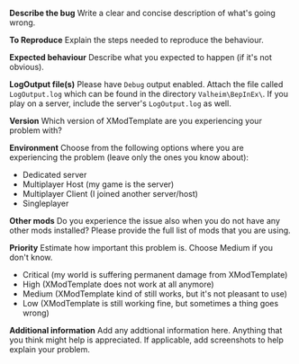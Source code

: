 ﻿---
name: Bug report
about: Create a report to help XModTemplate improve
title: ''
labels: bug
assignees: ''

---

**Describe the bug**
Write a clear and concise description of what's going wrong.

**To Reproduce**
Explain the steps needed to reproduce the behaviour.

**Expected behaviour**
Describe what you expected to happen (if it's not obvious).

**LogOutput file(s)**
Please have `Debug` output enabled. Attach the file called `LogOutput.log` which can be found in the directory `Valheim\BepInEx\`.
If you play on a server, include the server's `LogOutput.log` as well.

**Version**
Which version of XModTemplate are you experiencing your problem with?

**Environment**
Choose from the following options where you are experiencing the problem (leave only the ones you know about):
* Dedicated server
* Multiplayer Host (my game is the server)
* Multiplayer Client (I joined another server/host)
* Singleplayer

**Other mods**
Do you experience the issue also when you do not have any other mods installed? Please provide the full list of mods that you are using.

**Priority**
Estimate how important this problem is. Choose Medium if you don't know.
* Critical (my world is suffering permanent damage from XModTemplate)
* High (XModTemplate does not work at all anymore)
* Medium (XModTemplate kind of still works, but it's not pleasant to use)
* Low (XModTemplate is still working fine, but sometimes a thing goes wrong)

**Additional information**
Add any addtional information here. Anything that you think might help is appreciated.
If applicable, add screenshots to help explain your problem.
